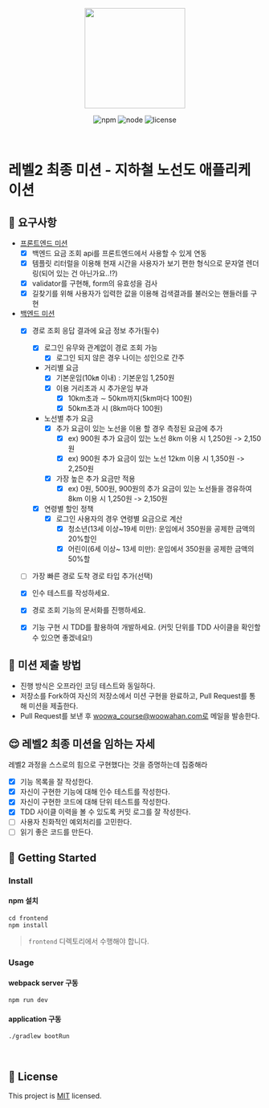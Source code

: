 <p align="center">
    <img width="200px;" src="https://raw.githubusercontent.com/woowacourse/atdd-subway-admin-frontend/master/images/main_logo.png"/>
</p>
<p align="center">
  <img alt="npm" src="https://img.shields.io/badge/npm-%3E%3D%205.5.0-blue">
  <img alt="node" src="https://img.shields.io/badge/node-%3E%3D%209.3.0-blue">
  <img alt="license" src="https://img.shields.io/github/license/woowacourse/atdd-subway-2020">
</p>

<br>

# 레벨2 최종 미션 - 지하철 노선도 애플리케이션

## 🎯 요구사항
- [프론트엔드 미션](https://github.com/woowacourse/atdd-subway-2020/blob/master/frontend-mission.md)
    - [x]  백엔드 요금 조회 api를 프론트엔드에서 사용할 수 있게 연동
    - [x]  템플릿 리터럴을 이용해 현재 시간을 사용자가 보기 편한 형식으로 문자열 렌더링(되어 있는 건 아닌가요..!?)
    - [x]  validator를 구현해, form의 유효성을 검사
    - [x]  길찾기를 위해 사용자가 입력한 값을 이용해 검색결과를 불러오는 핸들러를 구현
- [백엔드 미션](https://github.com/woowacourse/atdd-subway-2020/blob/master/backend-mission.md)
    - [x] 경로 조회 응답 결과에 요금 정보 추가(필수)
        - [x] 로그인 유무와 관계없이 경로 조회 가능
            - [x] 로그인 되지 않은 경우 나이는 성인으로 간주
        - 거리별 요금 
          - [x] 기본운임(10㎞ 이내) : 기본운임 1,250원
          - [x] 이용 거리초과 시 추가운임 부과
            - [x] 10km초과 ∼ 50km까지(5km마다 100원)
            - [x] 50km초과 시 (8km마다 100원)
          
        - 노선별 추가 요금
          - [x] 추가 요금이 있는 노선을 이용 할 경우 측정된 요금에 추가
            - [x] ex) 900원 추가 요금이 있는 노선 8km 이용 시 1,250원 -> 2,150원
            - [x] ex) 900원 추가 요금이 있는 노선 12km 이용 시 1,350원 -> 2,250원
          - [x] 가장 높은 추가 요금만 적용
            - [x] ex) 0원, 500원, 900원의 추가 요금이 있는 노선들을 경유하여 8km 이용 시 1,250원 -> 2,150원
          
        - [x] 연령별 할인 정책
          - [x] 로그인 사용자의 경우 연령별 요금으로 계산
            - [x] 청소년(13세 이상~19세 미만): 운임에서 350원을 공제한 금액의 20%할인
            - [x] 어린이(6세 이상~ 13세 미만): 운임에서 350원을 공제한 금액의 50%할
            
    - [ ] 가장 빠른 경로 도착 경로 타입 추가(선택)
        
    - [x] 인수 테스트를 작성하세요.
    - [x] 경로 조회 기능의 문서화를 진행하세요.
    - [x] 기능 구현 시 TDD를 활용하여 개발하세요. (커밋 단위를 TDD 사이클을 확인할 수 있으면 좋겠네요!)

## 🤔 미션 제출 방법
- 진행 방식은 오프라인 코딩 테스트와 동일하다.
- 저장소를 Fork하여 자신의 저장소에서 미션 구현을 완료하고, Pull Request를 통해 미션을 제출한다.
- Pull Request를 보낸 후 woowa_course@woowahan.com로 메일을 발송한다.

## 😌 레벨2 최종 미션을 임하는 자세
레벨2 과정을 스스로의 힘으로 구현했다는 것을 증명하는데 집중해라
- [x] 기능 목록을 잘 작성한다.  
- [x] 자신이 구현한 기능에 대해 인수 테스트를 작성한다.
- [x] 자신이 구현한 코드에 대해 단위 테스트를 작성한다.
- [x] TDD 사이클 이력을 볼 수 있도록 커밋 로그를 잘 작성한다.
- [ ] 사용자 친화적인 예외처리를 고민한다.
- [ ] 읽기 좋은 코드를 만든다.

## 🚀 Getting Started

### Install
#### npm 설치
```
cd frontend
npm install
```
> `frontend` 디렉토리에서 수행해야 합니다.

### Usage
#### webpack server 구동
```
npm run dev
```
#### application 구동
```
./gradlew bootRun
```
<br>

## 📝 License

This project is [MIT](https://github.com/woowacourse/atdd-subway-2020/blob/master/LICENSE.md) licensed.
